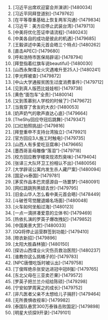
1. [习近平出席欢迎宴会并演讲]-[1480034]
1. [习近平同拜登道别]-[1479762]
1. [在平等尊重基础上恢复两军沟通]-[1479834]
1. [习近平：美方应停止武装台湾]-[1479713]
1. [中美将优化签证申请流程]-[1480243]
1. [中美各自的成功是彼此的机遇]-[1479685]
1. [王毅讲述中美元首会晤三个特点]-[1480262]
1. [直击APEC]-[1479680]
1. [呼和浩特市医保局辟谣]-[1478794]
1. [拜登指着红旗车说beautiful]-[1480030]
1. [山西永聚煤业火灾遇难升至25人]-[1480241]
1. [李光辉被查]-[1479872]
1. [中山大学通报贫困生过度消费事件]-[1479712]
1. [见到真人版芭比娃娃啦]-[1479738]
1. [黄色“面包车”全责]-[1480014]
1. [又到羡慕别人学校的时候了]-[1479672]
1. [当我穿了舍友的大衣]-[1480053]
1. [奶声奶气的歌声直达心底]-[1479664]
1. [TheShy回应夺冠后跳舞]-[1479347]
1. [口红拍照挑战]-[1479816]
1. [拜登重申不支持台湾独立]-[1479921]
1. [官方回应3人施工时触电]-[1479735]
1. [山西人有多爱吃豆腐串]-[1479665]
1. [墨西哥圣母雕像“落泪”]-[1479718]
1. [校方回应教学楼突现浓烈臭味]-[1479404]
1. [张译三大队环卫工扮相认不出]-[1480056]
1. [大学辟谣公寓内发生杀人藏尸案]-[1480094]
1. [国足vs泰国]-[1479781]
1. [茅奖作品本巴灵感源自一场噩梦]-[1480091]
1. [网红跳跳狗黑妞去世]-[1479795]
1. [旧金山华人怎么看中美元首会晤]-[1478449]
1. [斗破苍穹觉醒退婚名场面]-[1480048]
1. [火车如何坐船过海]-[1480123]
1. [一点一滴拼凑爱意的立体书]-[1479469]
1. [热依扎演的罗英子爆改拽妃]-[1479852]
1. [中国美景大赏]-[1480033]
1. [QQ将停止运营群签到功能]-[1479410]
1. [晾衣新招]-[1479896]
1. [太阳大胜森林狼]-[1480150]
1. [探访山西煤业火灾伤员救治医院]-[1480237]
1. [谁教你这么挑橘子的]-[1479783]
1. [NPC唐僧吃饭时被认出]-[1479758]
1. [丁俊晖绝杀张安达进冠中冠8强]-[1479765]
1. [东北父母在三亚卖芒果]-[1479572]
1. [罗英子把兰兰介绍给陈硕]-[1479298]
1. [宁安如梦周寅之的成长]-[1479752]
1. [非凡医者父亲不太想给儿子捐肝]-[1479464]
1. [无所畏惧收视率]-[1479982]
1. [泰国队悬赏300万泰铢击败国足]-[1479898]
1. [明星大侦探9开录]-[1479101]